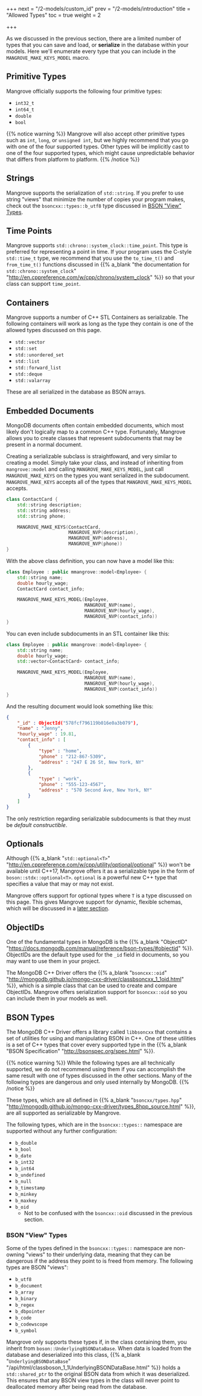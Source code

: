 +++
next = "/2-models/custom_id"
prev = "/2-models/introduction"
title = "Allowed Types"
toc = true
weight = 2

+++

As we discussed in the previous section, there are a limited number of types that you can save and load, or **serialize** in the database within your models. Here we'll enumerate every type that you can include in the `MANGROVE_MAKE_KEYS_MODEL` macro.

## Primitive Types

Mangrove officially supports the following four primitive types:

* `int32_t`
* `int64_t`
* `double`
* `bool`

{{% notice warning %}}
Mangrove will also accept other primitive types such as `int`, `long`, or `unsigned int`, but we highly recommend that you go with one of the four supported types. Other types will be implicitly cast to one of the four supported types, which might cause unpredictable behavior that differs from platform to platform.
{{% /notice %}}

## Strings

Mangrove supports the serialization of `std::string`. If you prefer to use string "views" that minimize the number of copies your program makes, check out the `bsoncxx::types::b_utf8` type discussed in [BSON "View" Types](/2-models/allowed-types/#bson-view-types).

## Time Points

Mangrove supports `std::chrono::system_clock::time_point`. This type is preferred for representing a point in time. If your program uses the C-style `std::time_t` type, we recommend that you use the `to_time_t()` and `from_time_t()` functions discussed in {{% a_blank "the documentation for `std::chrono::system_clock`" "http://en.cppreference.com/w/cpp/chrono/system_clock" %}} so that your class can support `time_point`.

## Containers

Mangrove supports a number of C++ STL Containers as serializable. The following containers will work as long as the type they contain is one of the allowed types discussed on this page.

* `std::vector`
* `std::set`
* `std::unordered_set`
* `std::list`
* `std::forward_list`
* `std::deque`
* `std::valarray`

These are all serialized in the database as BSON arrays.

## Embedded Documents

MongoDB documents often contain embedded documents, which most likely don't logically map to a common C++ type. Fortunately, Mangrove allows you to create classes that represent subdocuments that may be present in a normal document.

Creating a serializable subclass is straightfoward, and very similar to creating a model. Simply take your class, and instead of inheriting from `mangrove::model` and calling `MANGROVE_MAKE_KEYS_MODEL`, just call `MANGROVE_MAKE_KEYS` on the types you want serialized in the subdocument. `MANGROVE_MAKE_KEYS` accepts all of the types that `MANGROVE_MAKE_KEYS_MODEL` accepts.

```cpp
class ContactCard {
    std::string description;
    std::string address;
    std::string phone;

    MANGROVE_MAKE_KEYS(ContactCard,
                       MANGROVE_NVP(description),
                       MANGROVE_NVP(address),
                       MANGROVE_NVP(phone))
}
```

With the above class definition, you can now have a model like this:

```cpp
class Employee : public mmangrove::model<Employee> {
    std::string name;
    double hourly_wage;
    ContactCard contact_info;

    MANGROVE_MAKE_KEYS_MODEL(Employee,
                             MANGROVE_NVP(name),
                             MANGROVE_NVP(hourly_wage),
                             MANGROVE_NVP(contact_info))
}
```

You can even include subdocuments in an STL container like this:

```cpp
class Employee : public mmangrove::model<Employee> {
    std::string name;
    double hourly_wage;
    std::vector<ContactCard> contact_info;

    MANGROVE_MAKE_KEYS_MODEL(Employee,
                             MANGROVE_NVP(name),
                             MANGROVE_NVP(hourly_wage),
                             MANGROVE_NVP(contact_info))
}
```

And the resulting document would look something like this:

```json
{
    "_id" : ObjectId("578fcf796119b016e0a3b079"),
    "name" : "Jenny",
    "hourly_wage" : 19.81,
    "contact_info" : [
        {
            "type" : "home",
            "phone" : "212-867-5309",
            "address" : "247 E 26 St, New York, NY"
        },
        {
            "type" : "work",
            "phone" : "555-123-4567",
            "address" : "570 Second Ave, New York, NY"
        }
    ]
}
```

The only restriction regarding serializable subdocuments is that they must be *default constructible*.

## Optionals

Although {{% a_blank "`std::optional<T>`" "http://en.cppreference.com/w/cpp/utility/optional/optional" %}} won't be available until C++17, Mangrove offers it as a serializable type in the form of `boson::stdx::optional<T>`. `optional` is a powerful new C++ type that specifies a value that may or may not exist.

Mangrove offers support for optional types where `T` is a type discussed on this page. This gives Mangrove support for dynamic, flexible schemas, which will be discussed in a [later section](/2-models/dynamic-schemas).

## ObjectIDs

One of the fundamental types in MongoDB is the {{% a_blank "ObjectID" "https://docs.mongodb.com/manual/reference/bson-types/#objectid" %}}. ObjectIDs are the default type used for the `_id` field in documents, so you may want to use them in your project.

The MongoDB C++ Driver offers the {{% a_blank "`bsoncxx::oid`" "http://mongodb.github.io/mongo-cxx-driver/classbsoncxx_1_1oid.html" %}}, which is a simple class that can be used to create and compare ObjectIDs. Mangrove offers serialization support for `bsoncxx::oid` so you can include them in your models as well. 

## BSON Types

The MongoDB C++ Driver offers a library called `libbsoncxx` that contains a set of utilities for using and manipulating BSON in C++. One of these utilities is a set of C++ types that cover every supported type in the {{% a_blank "BSON Specification" "http://bsonspec.org/spec.html" %}}.

{{% notice warning %}}
While the following types are all technically supported, we do not recommend using them if you can accomplish the same result with one of types discussed in the other sections. Many of the following types are dangerous and only used internally by MongoDB.
{{% /notice %}}

These types, which are all defined in {{% a_blank "`bsoncxx/types.hpp`" "http://mongodb.github.io/mongo-cxx-driver/types_8hpp_source.html" %}}, are all supported as serializable by Mangrove.

The following types, which are in the `bsoncxx::types::` namespace are supported without any further configuration:

* `b_double`
* `b_bool`
* `b_date`
* `b_int32`
* `b_int64`
* `b_undefined`
* `b_null`
* `b_timestamp`
* `b_minkey`
* `b_maxkey`
* `b_oid`
    - Not to be confused with the `bsoncxx::oid` discussed in the previous section.

### BSON "View" Types

Some of the types defined in the `bsoncxx::types::` namespace are non-owning "views" to their underlying data, meaning that they can be dangerous if the address they point to is freed from memory. The following types are BSON "views":

* `b_utf8`
* `b_document`
* `b_array`
* `b_binary`
* `b_regex`
* `b_dbpointer`
* `b_code`
* `b_codewscope`
* `b_symbol`

Mangrove only supports these types if, in the class containing them, you inherit from `boson::UnderlyingBSONDataBase`. When data is loaded from the database and deserialized into this class, {{% a_blank "`UnderlyingBSONDataBase`" "/api/html/classboson_1_1UnderlyingBSONDataBase.html" %}} holds a `std::shared_ptr` to the original BSON data from which it was deserialized. This ensures that any BSON view types in the class will never point to deallocated memory after being read from the database.

